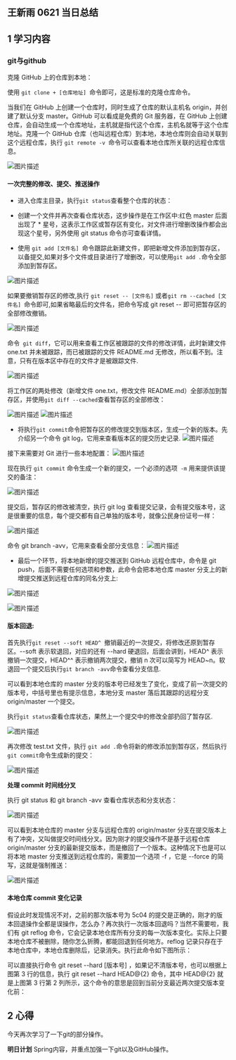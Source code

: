 ## 王新雨 0621 当日总结

## 1 学习内容

### git与github

克隆 GitHub 上的仓库到本地：

使用 ```git clone + [仓库地址] ```命令即可，这是标准的克隆仓库命令。

当我们在 GitHub 上创建一个仓库时，同时生成了仓库的默认主机名 origin，并创建了默认分支 master。GitHub 可以看成是免费的 Git 服务器，在 GitHub 上创建仓库，会自动生成一个仓库地址，主机就是指代这个仓库，主机名就等于这个仓库地址。克隆一个 GitHub 仓库（也叫远程仓库）到本地，本地仓库则会自动关联到这个远程仓库，执行 ```git remote -v ```命令可以查看本地仓库所关联的远程仓库信息。

![图片描述](https://dn-simplecloud.shiyanlou.com/courses/uid1080331-20190621-1561127187379)

#### 一次完整的修改、提交、推送操作

   - 进入仓库主目录，执行``` git status ```查看整个仓库的状态：

   - 创建一个文件并再次查看仓库状态，这步操作是在工作区中:红色 master 后面出现了 * 星号，这表示工作区或暂存区有变化，对文件进行增删改操作都会出现这个星号，另外使用 git status 命令亦可查看详情。
   - 使用 ```git add [文件名] ```命令跟踪此新建文件，即把新增文件添加到暂存区，以备提交,如果对多个文件或目录进行了增删改，可以使用``` git add . ```命令全部添加到暂存区。

![图片描述](https://dn-simplecloud.shiyanlou.com/courses/uid1080331-20190621-1561128031778)

 如果要撤销暂存区的修改,执行 ```git reset -- [文件名]``` 或者```git rm --cached [文件名] ```命令即可,如果省略最后的文件名，把命令写成 git reset -- 即可把暂存区的全部修改撤销。

![图片描述](https://dn-simplecloud.shiyanlou.com/courses/uid1080331-20190621-1561128508487)

 命令``` git diff```，它可以用来查看工作区被跟踪的文件的修改详情，此时新建文件 one.txt 并未被跟踪，而已被跟踪的文件 README.md 无修改，所以看不到。注意，只有在版本区中存在的文件才是被跟踪文件.


![图片描述](https://dn-simplecloud.shiyanlou.com/courses/uid1080331-20190621-1561128575254)

将工作区的两处修改（新增文件 one.txt，修改文件 README.md）全部添加到暂存区，并使用``` git diff --cached ```查看暂存区的全部修改：

![图片描述](https://dn-simplecloud.shiyanlou.com/courses/uid1080331-20190621-1561128725335)
![图片描述](https://dn-simplecloud.shiyanlou.com/courses/uid1080331-20190621-1561128667900)

   - 将执行``` git commit ```命令把暂存区的修改提交到版本区，生成一个新的版本。先介绍另一个命令 git log，它用来查看版本区的提交历史记录. 
   ![图片描述](https://dn-simplecloud.shiyanlou.com/courses/uid1080331-20190621-1561128844334)

   接下来需要对 Git 进行一些本地配置：
   ![图片描述](https://dn-simplecloud.shiyanlou.com/courses/uid1080331-20190621-1561129043065)

   现在执行 ```git commit``` 命令生成一个新的提交，一个必须的选项``` -m``` 用来提供该提交的备注：

![图片描述](https://dn-simplecloud.shiyanlou.com/courses/uid1080331-20190621-1561129244619)

   提交后，暂存区的修改被清空，执行 git log 查看提交记录，会有提交版本号，这是很重要的信息，每个提交都有自己单独的版本号，就像公民身份证号一样：

![图片描述](https://dn-simplecloud.shiyanlou.com/courses/uid1080331-20190621-1561129325890)

命令 git branch -avv，它用来查看全部分支信息：
![图片描述](https://dn-simplecloud.shiyanlou.com/courses/uid1080331-20190621-1561129455147)

   - 最后一个环节，将本地新增的提交推送到 GitHub 远程仓库中，命令是 git push，后面不需要任何选项和参数，此命令会把本地仓库 master 分支上的新增提交推送到远程仓库的同名分支上:

![图片描述](https://dn-simplecloud.shiyanlou.com/courses/uid1080331-20190621-1561129724268)

![图片描述](https://dn-simplecloud.shiyanlou.com/courses/uid1080331-20190621-1561129774822)

#### 版本回退: 

首先执行```git reset --soft HEAD^ ```撤销最近的一次提交，将修改还原到暂存区。--soft 表示软退回，对应的还有 --hard 硬退回，后面会讲到，HEAD^ 表示撤销一次提交，HEAD^^ 表示撤销两次提交，撤销 n 次可以简写为 HEAD~n。软退回一个提交后执行``` git branch -avv ```命令查看分支信息.

可以看到本地仓库的 master 分支的版本号已经发生了变化，变成了前一次提交的版本号，中括号里也有提示信息，本地分支 master 落后其跟踪的远程分支 origin/master 一个提交。

执行``` git status ```查看仓库状态，果然上一个提交中的修改全部扔回了暂存区.

![图片描述](https://dn-simplecloud.shiyanlou.com/courses/uid1080331-20190621-1561130000382)


再次修改 test.txt 文件，执行 ```git add .```命令将新的修改添加到暂存区，然后执行``` git commit ```命令生成新的提交：

![图片描述](https://dn-simplecloud.shiyanlou.com/courses/uid1080331-20190621-1561130215390)

**处理 commit 时间线分叉**

执行 git status 和 git branch -avv 查看仓库状态和分支状态：

![图片描述](https://dn-simplecloud.shiyanlou.com/courses/uid1080331-20190621-1561130336889)

可以看到本地仓库的 master 分支与远程仓库的 origin/master 分支在提交版本上有了冲突，又叫做提交时间线分叉。因为刚才的提交操作不是基于远程仓库 origin/master 分支的最新提交版本，而是撤回了一个版本。这种情况下也是可以将本地 master 分支推送到远程仓库的，需要加一个选项 -f ，它是 --force 的简写，这就是强制推送：

![图片描述](https://dn-simplecloud.shiyanlou.com/courses/uid1080331-20190621-1561130442035)

#### 本地仓库 commit 变化记录

假设此时发现情况不对，之前的那次版本号为 5c04 的提交是正确的，刚才的版本回退操作全都是误操作，怎么办？再次执行一次版本回退吗？当然不需要啦，我们有 git reflog 命令，它会记录本地仓库所有分支的每一次版本变化。实际上只要本地仓库不被删除，随你怎么折腾，都能回退到任何地方。reflog 记录只存在于本地仓库中，本地仓库删除后，记录消失。执行此命令如下图所示：

可以直接执行命令 git reset --hard [版本号] ，如果记不清版本号，也可以根据上图第 3 行的信息，执行 git reset --hard HEAD@{2} 命令，其中 HEAD@{2} 就是上图第 3 行第 2 列所示，这个命令的意思是回到当前分支最近两次提交版本变化前：

## 2 心得

今天再次学习了一下git的部分操作。

**明日计划**
Spring内容，并重点加强一下git以及GitHub操作。